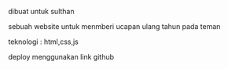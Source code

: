 dibuat untuk sulthan 

sebuah website untuk menmberi ucapan ulang tahun pada teman

teknologi : html,css,js

deploy menggunakan link github
